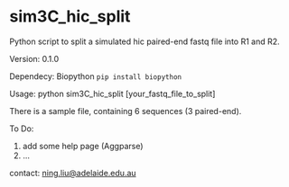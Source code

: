 # sim3C_hic_split

Python script to split a simulated hic paired-end fastq file into R1 and R2.

Version: 0.1.0

Dependecy: Biopython `pip install biopython`

Usage: python sim3C_hic_split [your_fastq_file_to_split]

There is a sample file, containing 6 sequences (3 paired-end).

To Do:

1. add some help page (Aggparse)
2. ...

contact: ning.liu@adelaide.edu.au
